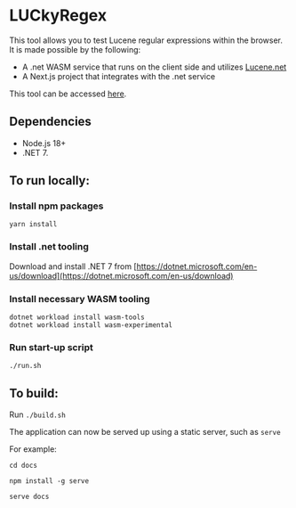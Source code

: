 # LUCkyRegex

This tool allows you to test Lucene regular expressions within the browser. It is made possible by the following:

- A .net WASM service that runs on the client side and utilizes [Lucene.net](https://lucenenet.apache.org/)
- A Next.js project that integrates with the .net service

This tool can be accessed [here](https://target.github.io/LUCkyRegex/).

## Dependencies

- Node.js 18+
- .NET 7.

## To run locally:

### Install npm packages

`yarn install`

### Install .net tooling

Download and install .NET 7 from [https://dotnet.microsoft.com/en-us/download](https://dotnet.microsoft.com/en-us/download)

### Install necessary WASM tooling

```
dotnet workload install wasm-tools
dotnet workload install wasm-experimental
```

### Run start-up script

`./run.sh`

## To build:

Run `./build.sh`

The application can now be served up using a static server, such as `serve`

For example:

`cd docs`

`npm install -g serve`

`serve docs`
